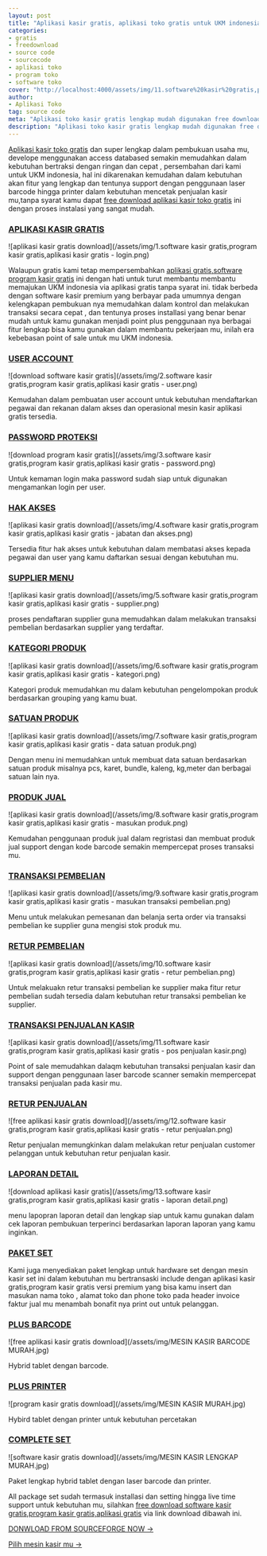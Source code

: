 ```yaml
---
layout: post
title: "Aplikasi kasir gratis, aplikasi toko gratis untuk UKM indonesia"
categories: 
- gratis
- freedownload
- source code
- sourcecode
- aplikasi toko
- program toko
- software toko
cover: "http://localhost:4000/assets/img/11.software%20kasir%20gratis,program%20kasir%20gratis,aplikasi%20kasir%20gratis%20-%20pos%20penjualan%20kasir.png"
author:
- Aplikasi Toko
tag: source code
meta: "Aplikasi toko kasir gratis lengkap mudah digunakan free download untuk pembukuan toko dan usaha mu"
description: "Aplikasi toko kasir gratis lengkap mudah digunakan free download untuk pembukuan toko dan usaha mu"
---
```

[Aplikasi kasir toko gratis](/aplikasitoko/2020/03/29/gratis.html) dan super lengkap dalam pembukuan usaha mu, develope menggunakan access databased semakin memudahkan dalam kebutuhan bertraksi dengan ringan dan cepat , persembahan dari kami untuk UKM indonesia, hal ini dikarenakan kemudahan dalam kebutuhan akan fitur yang lengkap dan tentunya support dengan penggunaan laser barcode hingga printer dalam kebutuhan mencetak penjualan kasir mu,tanpa syarat kamu dapat [free download aplikasi kasir toko gratis](/aplikasitoko/2020/03/29/gratis.html) ini dengan proses instalasi yang sangat mudah. 



### **[APLIKASI KASIR GRATIS](/aplikasitoko/2020/03/29/gratis.html)**

![aplikasi kasir gratis download](/assets/img/1.software kasir gratis,program kasir gratis,aplikasi kasir gratis - login.png)

Walaupun gratis kami tetap mempersembahkan [aplikasi gratis,software program kasir gratis](/aplikasitoko/2020/03/29/gratis.html) ini dengan hati untuk turut membantu membantu memajukan UKM indonesia via aplikasi gratis tanpa syarat ini. tidak berbeda dengan software kasir premium yang berbayar pada umumnya dengan kelengkapan pembukuan nya memudahkan dalam kontrol dan melakukan transaksi secara cepat , dan tentunya proses installasi yang benar benar mudah untuk kamu gunakan menjadi point plus penggunaan nya berbagai fitur lengkap bisa kamu gunakan dalam membantu pekerjaan mu, inilah era kebebasan point of sale untuk mu UKM indonesia.





### **[USER ACCOUNT](/aplikasitoko/2020/03/29/gratis.html)**

![download software kasir gratis](/assets/img/2.software kasir gratis,program kasir gratis,aplikasi kasir gratis - user.png)

Kemudahan dalam pembuatan user account untuk kebutuhan mendaftarkan pegawai dan rekanan dalam akses dan operasional mesin kasir aplikasi gratis tersedia.






### **[PASSWORD PROTEKSI](/aplikasitoko/2020/03/29/gratis.html)**

![download program kasir gratis](/assets/img/3.software kasir gratis,program kasir gratis,aplikasi kasir gratis - password.png)

Untuk kemaman login maka password sudah siap untuk digunakan mengamankan login per user.






### **[HAK AKSES](/aplikasitoko/2020/03/29/gratis.html)**

![aplikasi kasir gratis download](/assets/img/4.software kasir gratis,program kasir gratis,aplikasi kasir gratis - jabatan dan akses.png)

Tersedia fitur hak akses untuk kebutuhan dalam membatasi akses kepada pegawai dan user yang kamu daftarkan sesuai dengan kebutuhan mu.






### **[SUPPLIER MENU](/aplikasitoko/2020/03/29/gratis.html)**

![aplikasi kasir gratis download](/assets/img/5.software kasir gratis,program kasir gratis,aplikasi kasir gratis - supplier.png)

proses pendaftaran supplier guna memudahkan dalam melakukan transaksi pembelian berdasarkan supplier yang terdaftar.






### **[KATEGORI PRODUK](/aplikasitoko/2020/03/29/gratis.html)**

![aplikasi kasir gratis download](/assets/img/6.software kasir gratis,program kasir gratis,aplikasi kasir gratis - kategori.png)

Kategori produk memudahkan mu dalam kebutuhan pengelompokan produk berdasarkan grouping yang kamu buat.






### **[SATUAN PRODUK](/aplikasitoko/2020/03/29/gratis.html)**

![aplikasi kasir gratis download](/assets/img/7.software kasir gratis,program kasir gratis,aplikasi kasir gratis - data satuan produk.png)

Dengan menu ini memudahkan untuk membuat data satuan berdasarkan satuan produk misalnya pcs, karet, bundle, kaleng, kg,meter dan berbagai satuan lain nya.






### **[PRODUK JUAL](/aplikasitoko/2020/03/29/gratis.html)**

![aplikasi kasir gratis download](/assets/img/8.software kasir gratis,program kasir gratis,aplikasi kasir gratis - masukan produk.png)

Kemudahan penggunaan produk jual dalam regristasi dan membuat produk jual support dengan kode barcode semakin mempercepat proses transaksi mu.






### **[TRANSAKSI PEMBELIAN](/aplikasitoko/2020/03/29/gratis.html)**

![aplikasi kasir gratis download](/assets/img/9.software kasir gratis,program kasir gratis,aplikasi kasir gratis - masukan transaksi pembelian.png)

Menu untuk melakukan pemesanan dan belanja serta order via transaksi pembelian ke supplier guna mengisi stok produk mu.






### **[RETUR PEMBELIAN](/aplikasitoko/2020/03/29/gratis.html)**

![aplikasi kasir gratis download](/assets/img/10.software kasir gratis,program kasir gratis,aplikasi kasir gratis - retur pembelian.png)

Untuk melakuakn retur transaksi pembelian ke supplier maka fitur retur pembelian sudah tersedia dalam kebutuhan retur transaksi pembelian ke supplier.






### **[TRANSAKSI PENJUALAN KASIR](/aplikasitoko/2020/03/29/gratis.html)**

![aplikasi kasir gratis download](/assets/img/11.software kasir gratis,program kasir gratis,aplikasi kasir gratis - pos penjualan kasir.png)

Point of sale memudahkan dalaqm kebutuhan transaksi penjualan kasir dan support dengan penggunaan laser barcode scanner semakin mempercepat transaksi penjualan pada kasir mu.






### **[RETUR PENJUALAN](/aplikasitoko/2020/03/29/gratis.html)**

![free aplikasi kasir gratis download](/assets/img/12.software kasir gratis,program kasir gratis,aplikasi kasir gratis - retur penjualan.png)

Retur penjualan memungkinkan dalam melakukan retur penjualan customer pelanggan untuk kebutuhan retur penjualan kasir.






### **[LAPORAN DETAIL](/aplikasitoko/2020/03/29/gratis.html)**

![download aplikasi kasir gratis](/assets/img/13.software kasir gratis,program kasir gratis,aplikasi kasir gratis - laporan detail.png)

menu lapopran laporan detail dan lengkap siap untuk kamu gunakan dalam cek laporan pembukuan terperinci berdasarkan laporan laporan yang kamu inginkan.





### **[PAKET SET](/aplikasitoko/2020/03/29/gratis.html)**

Kami juga menyediakan paket lengkap untuk hardware set dengan mesin kasir set ini dalam kebutuhan mu bertransaski include dengan aplikasi kasir gratis,program kasir gratis versi premium yang bisa kamu insert dan masukan nama toko , alamat toko dan phone toko pada header invoice faktur jual mu menambah bonafit nya print out untuk pelanggan.






### **[PLUS BARCODE](/aplikasitoko/2020/03/29/gratis.html)**

![free aplikasi kasir gratis download](/assets/img/MESIN KASIR BARCODE MURAH.jpg)

Hybrid tablet dengan barcode.





### **[PLUS PRINTER](/aplikasitoko/2020/03/29/gratis.html)**

![program kasir gratis download](/assets/img/MESIN KASIR MURAH.jpg)

Hybird tablet dengan printer untuk kebutuhan percetakan





### **[COMPLETE SET](/aplikasitoko/2020/03/29/gratis.html)**


![software kasir gratis download](/assets/img/MESIN KASIR LENGKAP MURAH.jpg)

Paket lengkap hybrid tablet dengan laser barcode dan printer.


All package set sudah termasuk installasi dan setting hingga live time support untuk kebutuhan mu, silahkan [free download software kasir gratis,program kasir gratis,aplikasi gratis](/aplikasitoko/2020/03/29/gratis.html) via link download dibawah ini.



[DONWLOAD FROM SOURCEFORGE NOW →](https://sourceforge.net/projects/hc-access-simplepos/)

[Pilih mesin kasir mu →](/hardware)
